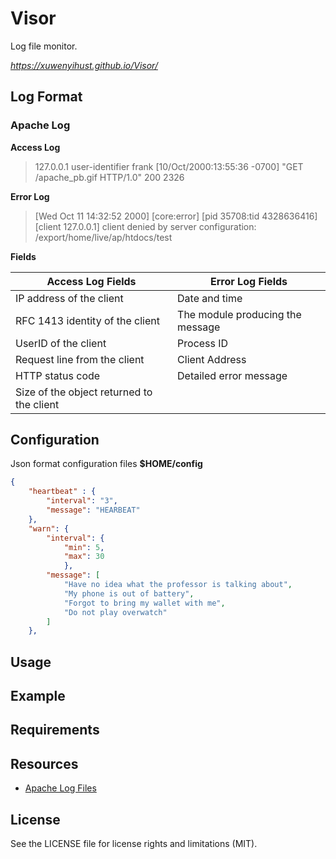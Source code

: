 # Visor
Log file monitor.

 *https://xuwenyihust.github.io/Visor/*

## Log Format
### Apache Log

**Access Log**
> 127.0.0.1 user-identifier frank [10/Oct/2000:13:55:36 -0700] "GET /apache_pb.gif HTTP/1.0" 200 2326

**Error Log**
> [Wed Oct 11 14:32:52 2000] [core:error] [pid 35708:tid 4328636416] [client 127.0.0.1] client denied by server configuration: /export/home/live/ap/htdocs/test

**Fields**

|Access Log Fields|Error Log Fields|
|-----|-----|
|IP address of the client|Date and time|
|RFC 1413 identity of the client|The module producing the message|
|UserID of the client|Process ID|
|Request line from the client|Client Address|
|HTTP status code|Detailed error message|
|Size of the object returned to the client||


## Configuration
Json format configuration files
**$HOME/config**
```json
{
    "heartbeat" : { 
        "interval": "3",
        "message": "HEARBEAT"
    },
    "warn": {
        "interval": {
            "min": 5,
            "max": 30
            },
        "message": [
            "Have no idea what the professor is talking about", 
            "My phone is out of battery", 
            "Forgot to bring my wallet with me", 
            "Do not play overwatch" 
        ]
    },
```

## Usage

## Example

## Requirements

## Resources
* [Apache Log Files](https://httpd.apache.org/docs/1.3/logs.html)

## License
See the LICENSE file for license rights and limitations (MIT).


